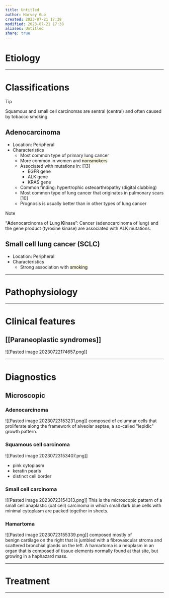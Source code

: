 ```yaml
---
title: Untitled
author: Harvey Guo
created: 2023-07-21 17:38
modified: 2023-07-21 17:38
aliases: Untitled
share: true
---
```

# Etiology


---
# Classifications
>[!tip] 
>Squamous and small cell carcinomas are sentral (central) and often caused by tobacco smoking.
## Adenocarcinoma
- Location: Peripheral
- Characteristics
	- Most common type of primary lung cancer
	- More common in women and <mark style="background: #FFF3A34A;">nonsmokers</mark>
	- Associated with mutations in: [13]
		- EGFR gene 
		- ALK gene 
		- KRAS gene
	- Common finding: hypertrophic osteoarthropathy (digital clubbing)
	- Most common type of lung cancer that originates in pulmonary scars [10]
	- Prognosis is usually better than in other types of lung cancer
 >[!note] 
 >“**A**denocarcinoma of **L**ung **K**inase”: Cancer (adenocarcinoma of lung) and the gene product (tyrosine kinase) are associated with ALK mutations.
## Small cell lung cancer (SCLC)
- Location: Peripheral
- Characteristics
	- Strong association with <mark style="background: #FFF3A34A;">smoking</mark>

---
# Pathophysiology


---
# Clinical features
## [[Paraneoplastic syndromes]]
![[Pasted image 20230722174657.png]]

---
# Diagnostics
## Microscopic
### Adenocarcinoma
![[Pasted image 20230723153231.png]]
composed of columnar cells that proliferate along the framework of alveolar septae, a so-called "lepidic" growth pattern.
### Squamous cell carcinoma
![[Pasted image 20230723153407.png]]
- pink cytoplasm
- keratin pearls
- distinct cell border
### Small cell carcinoma
![[Pasted image 20230723154313.png]]
This is the microscopic pattern of a small cell anaplastic (oat cell) carcinoma in which small dark blue cells with minimal cytoplasm are packed together in sheets.
### Hamartoma
![[Pasted image 20230723155339.png]]
composed mostly of benign cartilage on the right that is jumbled with a fibrovascular stroma and scattered bronchial glands on the left. A hamartoma is a neoplasm in an organ that is composed of tissue elements normally found at that site, but growing in a haphazard mass.

---
# Treatment
---
